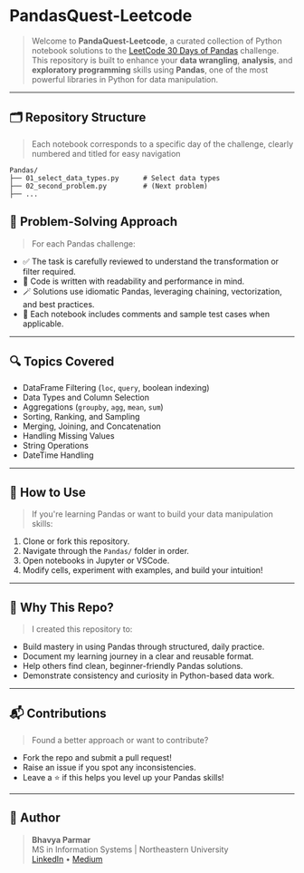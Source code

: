 # PandasQuest-Leetcode 

> Welcome to **PandaQuest-Leetcode**, a curated collection of Python notebook solutions to the [LeetCode 30 Days of Pandas](https://leetcode.com/studyplan/30-days-of-pandas/) challenge. This repository is built to enhance your **data wrangling**, **analysis**, and **exploratory programming** skills using **Pandas**, one of the most powerful libraries in Python for data manipulation. 

---

## 🗂️ Repository Structure

> Each notebook corresponds to a specific day of the challenge, clearly numbered and titled for easy navigation
```
Pandas/
├── 01_select_data_types.py      # Select data types
├── 02_second_problem.py         # (Next problem)
├── ...

```

## 📌 Problem-Solving Approach

> For each Pandas challenge:

- ✅  The task is carefully reviewed to understand the transformation or filter required.
- 🧠 Code is written with readability and performance in mind.
- 🪄 Solutions use idiomatic Pandas, leveraging chaining, vectorization, and best practices.
- 🧪 Each notebook includes comments and sample test cases when applicable.

---

## 🔍 Topics Covered

- DataFrame Filtering (`loc`, `query`, boolean indexing)
- Data Types and Column Selection
- Aggregations (`groupby`, `agg`, `mean`, `sum`)
- Sorting, Ranking, and Sampling
- Merging, Joining, and Concatenation
- Handling Missing Values
- String Operations
- DateTime Handling

---

## 🚀 How to Use

> If you're learning Pandas or want to build your data manipulation skills:

1. Clone or fork this repository.
2. Navigate through the `Pandas/` folder in order.
3. Open notebooks in Jupyter or VSCode.
4. Modify cells, experiment with examples, and build your intuition!

---

## 🧠 Why This Repo?

> I created this repository to:

- Build mastery in using Pandas through structured, daily practice.
- Document my learning journey in a clear and reusable format.
- Help others find clean, beginner-friendly Pandas solutions.
- Demonstrate consistency and curiosity in Python-based data work.

---

## 📬 Contributions

> Found a better approach or want to contribute?

- Fork the repo and submit a pull request!
- Raise an issue if you spot any inconsistencies.
- Leave a ⭐ if this helps you level up your Pandas skills!

---

## 📎 Author

> **Bhavya Parmar**  
> MS in Information Systems | Northeastern University  
> [LinkedIn](https://www.linkedin.com/in/bhavya-parmar-b8b3a0172/) • [Medium](https://medium.com/@bhavyasparmar402)
